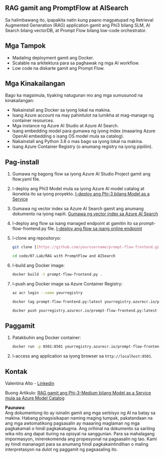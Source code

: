 ## RAG gamit ang PromptFlow at AISearch

Sa halimbawang ito, ipapakita natin kung paano magpatupad ng Retrieval Augmented Generation (RAG) application gamit ang Phi3 bilang SLM, AI Search bilang vectorDB, at Prompt Flow bilang low-code orchestrator.

## Mga Tampok

- Madaling deployment gamit ang Docker.
- Scalable na arkitektura para sa paghawak ng mga AI workflow.
- Low code na diskarte gamit ang Prompt Flow.

## Mga Kinakailangan

Bago ka magsimula, tiyaking natugunan mo ang mga sumusunod na kinakailangan:

- Nakainstall ang Docker sa iyong lokal na makina.
- Isang Azure account na may pahintulot na lumikha at mag-manage ng container resources.
- Mga instance ng Azure AI Studio at Azure AI Search.
- Isang embedding model para gumawa ng iyong index (maaaring Azure OpenAI embedding o isang OS model mula sa catalog).
- Nakainstall ang Python 3.8 o mas bago sa iyong lokal na makina.
- Isang Azure Container Registry (o anumang registry na iyong pipiliin).

## Pag-install

1. Gumawa ng bagong flow sa iyong Azure AI Studio Project gamit ang flow.yaml file.
2. I-deploy ang Phi3 Model mula sa iyong Azure AI model catalog at ikonekta ito sa iyong proyekto. [I-deploy ang Phi-3 bilang Model as a Service](https://learn.microsoft.com/azure/machine-learning/how-to-deploy-models-phi-3?view=azureml-api-2&tabs=phi-3-mini)
3. Gumawa ng vector index sa Azure AI Search gamit ang anumang dokumento na iyong napili. [Gumawa ng vector index sa Azure AI Search](https://learn.microsoft.com/azure/search/search-how-to-create-search-index?tabs=portal)
4. I-deploy ang flow sa isang managed endpoint at gamitin ito sa prompt-flow-frontend.py file. [I-deploy ang flow sa isang online endpoint](https://learn.microsoft.com/azure/ai-studio/how-to/flow-deploy)
5. I-clone ang repositoryo:

    ```sh
    git clone [[https://github.com/yourusername/prompt-flow-frontend.git](https://github.com/microsoft/Phi-3CookBook.git)](https://github.com/microsoft/Phi-3CookBook.git)
    
    cd code/07.Lab/RAG with PromptFlow and AISearch
    ```

6. I-build ang Docker image:

    ```sh
    docker build -t prompt-flow-frontend.py .
    ```

7. I-push ang Docker image sa Azure Container Registry:

    ```sh
    az acr login --name yourregistry
    
    docker tag prompt-flow-frontend.py:latest yourregistry.azurecr.io/prompt-flow-frontend.py:latest
    
    docker push yourregistry.azurecr.io/prompt-flow-frontend.py:latest
    ```

## Paggamit

1. Patakbuhin ang Docker container:

    ```sh
    docker run -p 8501:8501 yourregistry.azurecr.io/prompt-flow-frontend.py:latest
    ```

2. I-access ang application sa iyong browser sa `http://localhost:8501`.

## Kontak

Valentina Alto - [Linkedin](https://www.linkedin.com/in/valentina-alto-6a0590148/)

Buong Artikulo: [RAG gamit ang Phi-3-Medium bilang Model as a Service mula sa Azure Model Catalog](https://medium.com/@valentinaalto/rag-with-phi-3-medium-as-a-model-as-a-service-from-azure-model-catalog-62e1411948f3)

**Paunawa**:  
Ang dokumentong ito ay isinalin gamit ang mga serbisyo ng AI na batay sa makina. Habang pinagsisikapan naming maging tumpak, pakatandaan na ang mga awtomatikong pagsasalin ay maaaring maglaman ng mga pagkakamali o hindi pagkakatugma. Ang orihinal na dokumento sa sariling wika nito ang dapat ituring na opisyal na sanggunian. Para sa mahalagang impormasyon, inirerekomenda ang propesyonal na pagsasalin ng tao. Kami ay hindi mananagot para sa anumang hindi pagkakaintindihan o maling interpretasyon na dulot ng paggamit ng pagsasaling ito.